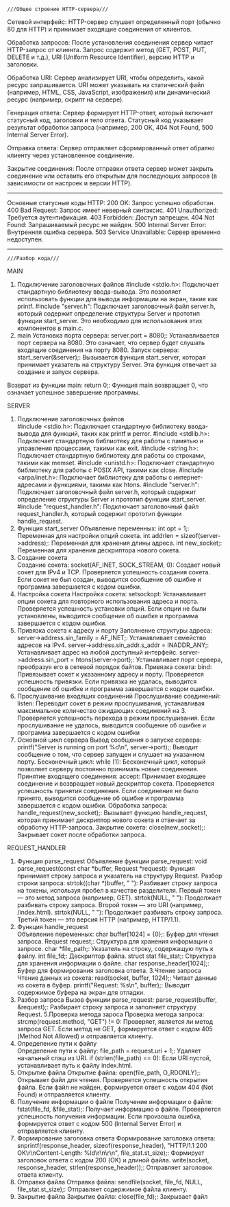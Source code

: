     ///Общее строение HTTP-сервера///

Сетевой интерфейс:
  HTTP-сервер слушает определенный порт (обычно 80 для HTTP) и принимает входящие соединения от клиентов.

Обработка запросов:
  После установления соединения сервер читает HTTP-запрос от клиента.
  Запрос содержит метод (GET, POST, PUT, DELETE и т.д.), URI (Uniform Resource Identifier), версию HTTP и заголовки.

Обработка URI:
  Сервер анализирует URI, чтобы определить, какой ресурс запрашивается.
  URI может указывать на статический файл (например, HTML, CSS, JavaScript, изображения) или динамический ресурс (например, скрипт на сервере).

Генерация ответа:
  Сервер формирует HTTP-ответ, который включает статусный код, заголовки и тело ответа.
  Статусный код указывает результат обработки запроса (например, 200 OK, 404 Not Found, 500 Internal Server Error).

Отправка ответа:
  Сервер отправляет сформированный ответ обратно клиенту через установленное соединение.

Закрытие соединения:
  После отправки ответа сервер может закрыть соединение или оставить его открытым для последующих запросов (в зависимости от настроек и версии HTTP).
_____________________________________________________________________________________

Основные статусные коды HTTP:
  200 OK: Запрос успешно обработан.
  400 Bad Request: Запрос имеет неверный синтаксис.
  401 Unauthorized: Требуется аутентификация.
  403 Forbidden: Доступ запрещен.
  404 Not Found: Запрашиваемый ресурс не найден.
  500 Internal Server Error: Внутренняя ошибка сервера.
  503 Service Unavailable: Сервер временно недоступен.
_____________________________________________________________________________________


    ///Разбор кода///
MAIN
1. Подключение заголовочных файлов
  #include <stdio.h>: Подключает стандартную библиотеку ввода-вывода. Это позволяет использовать функции для вывода информации на экран, такие как printf.
  #include "server.h": Подключает заголовочный файл server.h, который содержит определение структуры Server и прототип функции start_server. Это необходимо для использования этих компонентов в main.c.
2. main
  Установка порта сервера:
    server.port = 8080;: Устанавливается порт сервера на 8080. Это означает, что сервер будет слушать входящие соединения на порту 8080.
  Запуск сервера:
    start_server(&server);: Вызывается функция start_server, которая принимает указатель на структуру Server. Эта функция отвечает за создание и запуск сервера.

  Возврат из функции main:
    return 0;: Функция main возвращает 0, что означает успешное завершение программы.

    

SERVER
1. Подключение заголовочных файлов   
    #include <stdio.h>: Подключает стандартную библиотеку ввода-вывода для функций, таких как printf и perror.
    #include <stdlib.h>: Подключает стандартную библиотеку для работы с памятью и управления процессами, такими как exit.
    #include <string.h>: Подключает стандартную библиотеку для работы со строками, такими как memset.
    #include <unistd.h>: Подключает стандартную библиотеку для работы с POSIX API, такими как close.
    #include <arpa/inet.h>: Подключает библиотеку для работы с интернет-адресами и функциями, такими как htons.
    #include "server.h": Подключает заголовочный файл server.h, который содержит определение структуры Server и прототип функции start_server.
    #include "request_handler.h": Подключает заголовочный файл request_handler.h, который содержит прототип функции handle_request.
2. Функция start_server
    Объявление переменных:
        int opt = 1;: Переменная для настройки опций сокета.
        int addrlen = sizeof(server->address);: Переменная для хранения длины адреса.
        int new_socket;: Переменная для хранения дескриптора нового сокета.
3. Создание сокета    
    Создание сокета:
        socket(AF_INET, SOCK_STREAM, 0): Создает новый сокет для IPv4 и TCP.
        Проверяется успешность создания сокета. Если сокет не был создан, выводится сообщение об ошибке и программа завершается с кодом ошибки.
4. Настройка сокета
    Настройка сокета:
        setsockopt: Устанавливает опции сокета для повторного использования адреса и порта.
        Проверяется успешность установки опций. Если опции не были установлены, выводится сообщение об ошибке и программа завершается с кодом ошибки.
5. Привязка сокета к адресу и порту
    Заполнение структуры адреса:
        server->address.sin_family = AF_INET;: Устанавливает семейство адресов на IPv4.
        server->address.sin_addr.s_addr = INADDR_ANY;: Устанавливает адрес на любой доступный интерфейс.
        server->address.sin_port = htons(server->port);: Устанавливает порт сервера, преобразуя его в сетевой порядок байтов.
    Привязка сокета:
        bind: Привязывает сокет к указанному адресу и порту.
        Проверяется успешность привязки. Если привязка не удалась, выводится сообщение об ошибке и программа завершается с кодом ошибки.
6. Прослушивание входящих соединений
     Прослушивание соединений:
        listen: Переводит сокет в режим прослушивания, устанавливая максимальное количество ожидающих соединений на 3.
        Проверяется успешность перехода в режим прослушивания. Если прослушивание не удалось, выводится сообщение об ошибке и программа завершается с кодом ошибки
7. Основной цикл сервера
    Вывод сообщения о запуске сервера:
        printf("Server is running on port %d\n", server->port);: Выводит сообщение о том, что сервер запущен и слушает на указанном порту.
    Бесконечный цикл:
        while (1): Бесконечный цикл, который позволяет серверу постоянно принимать новые соединения.
    Принятие входящего соединения:
        accept: Принимает входящее соединение и возвращает новый дескриптор сокета.
        Проверяется успешность принятия соединения. Если соединение не было принято, выводится сообщение об ошибке и программа завершается с кодом ошибки.
    Обработка запроса:
        handle_request(new_socket);: Вызывает функцию handle_request, которая принимает дескриптор нового сокета и отвечает за обработку HTTP-запроса.
    Закрытие сокета:
        close(new_socket);: Закрывает сокет после обработки запроса.


REQUEST_HANDLER
1. Функция parse_request
    Объявление функции parse_request:
        void parse_request(const char *buffer, Request *request): Функция принимает строку запроса и указатель на структуру Request.
    Разбор строки запроса:
        strtok((char *)buffer, " "): Разбивает строку запроса на токены, используя пробел в качестве разделителя. Первый токен — это метод запроса (например, GET).
        strtok(NULL, " "): Продолжает разбивать строку запроса. Второй токен — это URI (например, /index.html).
        strtok(NULL, " "): Продолжает разбивать строку запроса. Третий токен — это версия HTTP (например, HTTP/1.1).
2. Функция handle_request    
    Объявление переменных:
        char buffer[1024] = {0};: Буфер для чтения запроса.
        Request request;: Структура для хранения информации о запросе.
        char *file_path;: Указатель на строку, содержащую путь к файлу.
        int file_fd;: Дескриптор файла.
        struct stat file_stat;: Структура для хранения информации о файле.
        char response_header[1024];: Буфер для формирования заголовка ответа.
3.Чтение запроса
    Чтение данных из сокета:
        read(socket, buffer, 1024);: Читает данные из сокета в буфер.
        printf("Request: %s\n", buffer);: Выводит содержимое буфера на экран для отладки.
4. Разбор запроса
    Вызов функции parse_request:
        parse_request(buffer, &request);: Разбирает строку запроса и заполняет структуру Request.
5.Проверка метода зароса
   Проверка метода запроса:
        strcmp(request.method, "GET") != 0: Проверяет, является ли метод запроса GET.
        Если метод не GET, формируется ответ с кодом 405 (Method Not Allowed) и отправляется клиенту.
6. Определение пути к файлу   
    Определение пути к файлу:
        file_path = request.uri + 1;: Удаляет начальный слэш из URI.
        if (strlen(file_path) == 0): Если URI пустой, устанавливает путь к файлу index.html.
7. Открытие файла
    Открытие файла:
        open(file_path, O_RDONLY);: Открывает файл для чтения.
        Проверяется успешность открытия файла. Если файл не найден, формируется ответ с кодом 404 (Not Found) и отправляется клиенту.
8. Получение информации о файле
    Получение информации о файле:
        fstat(file_fd, &file_stat);: Получает информацию о файле.
        Проверяется успешность получения информации. Если произошла ошибка, формируется ответ с кодом 500 (Internal Server Error) и отправляется клиенту.
9. Формирование заголовка ответа
   Формирование заголовка ответа:
        snprintf(response_header, sizeof(response_header), "HTTP/1.1 200 OK\r\nContent-Length: %ld\r\n\r\n", file_stat.st_size);: Формирует заголовок ответа с кодом 200 (OK) и длиной файла.
        write(socket, response_header, strlen(response_header));: Отправляет заголовок ответа клиенту.
10. Отправка файла
    Отправка файла:
        sendfile(socket, file_fd, NULL, file_stat.st_size);: Отправляет содержимое файла клиенту.
11. Закрытие файла
    Закрытие файла:
        close(file_fd);: Закрывает файл


